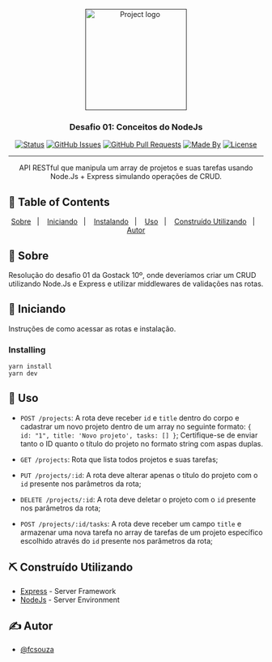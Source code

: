 <p align="center">
  <a href="" rel="noopener">
 <img width=200px src="https://rocketseat-cdn.s3-sa-east-1.amazonaws.com/bootcamp-header.png" alt="Project logo"></a>
</p>

<h3 align="center">Desafio 01: Conceitos do NodeJs</h3>

<div align="center">

[![Status](https://img.shields.io/badge/status-active-success.svg)]()
[![GitHub Issues](https://img.shields.io/github/languages/count/fcsouza/challenges-and-modules-rocketseat)]()
[![GitHub Pull Requests](https://img.shields.io/github/last-commit/fcsouza/challenges-and-modules-rocketseat)]()
[![Made By](https://img.shields.io/badge/Made%20By-Fabricio%20Cavalcante-brightgreen)]()
[![License](https://img.shields.io/badge/license-MIT-blue.svg)](/LICENSE)

</div>

---

<p align="center"> API RESTful que manipula um array de projetos e suas tarefas usando Node.Js + Express simulando operações de CRUD.
    <br> 
</p>

## 📝 Table of Contents
<p align="center">
<a href="#about">Sobre</a>&nbsp;&nbsp;&nbsp;|&nbsp;&nbsp;&nbsp;
<a href="#getting_started">Iniciando</a>&nbsp;&nbsp;&nbsp;|&nbsp;&nbsp;&nbsp;
<a href="#installing">Instalando</a>&nbsp;&nbsp;&nbsp;|&nbsp;&nbsp;&nbsp;
<a href="#usage">Uso</a>&nbsp;&nbsp;&nbsp;|&nbsp;&nbsp;&nbsp;
<a href="#built_using">Construído Utilizando</a>&nbsp;&nbsp;&nbsp;|&nbsp;&nbsp;&nbsp;
<a href="#authors">Autor</a>
</p>


## 🧐 Sobre <a name = "about"></a>

Resolução do desafio 01 da Gostack 10º, onde deveríamos criar um CRUD utilizando Node.Js e Express e utilizar middlewares de validações nas rotas.

## 🏁 Iniciando <a name = "getting_started"></a>

Instruções de como acessar as rotas e instalação.

### Installing <a name = "installing"></a>

```
yarn install
yarn dev
```

## 🎈 Uso <a name="usage"></a>

- `POST /projects`: A rota deve receber `id` e `title` dentro do corpo e cadastrar um novo projeto dentro de um array no seguinte formato: `{ id: "1", title: 'Novo projeto', tasks: [] }`; Certifique-se de enviar tanto o ID quanto o título do projeto no formato string com aspas duplas.

- `GET /projects`: Rota que lista todos projetos e suas tarefas;

- `PUT /projects/:id`: A rota deve alterar apenas o título do projeto com o `id` presente nos parâmetros da rota;

- `DELETE /projects/:id`: A rota deve deletar o projeto com o `id` presente nos parâmetros da rota;

- `POST /projects/:id/tasks`: A rota deve receber um campo `title` e armazenar uma nova tarefa no array de tarefas de um projeto específico escolhido através do `id` presente nos parâmetros da rota;

## ⛏️ Construído Utilizando <a name = "built_using"></a>

- [Express](https://expressjs.com/) - Server Framework
- [NodeJs](https://nodejs.org/en/) - Server Environment

## ✍️ Autor <a name = "authors"></a>

- [@fcsouza](https://github.com/fcsouza)
